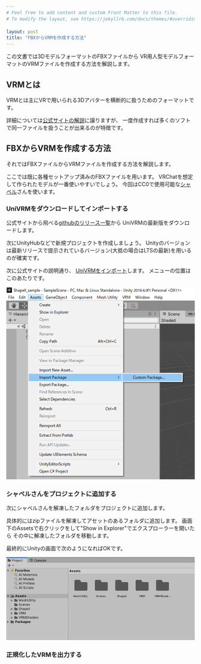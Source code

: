 ```yaml
---
# Feel free to add content and custom Front Matter to this file.
# To modify the layout, see https://jekyllrb.com/docs/themes/#overriding-theme-defaults

layout: post
title: "FBXからVRMを作成する方法"
---
```


この文書では3DモデルフォーマットのFBXファイルから
VR用人型モデルフォーマットのVRMファイルを作成する方法を解説します。

## VRMとは

VRMとは主にVRで用いられる3Dアバターを横断的に扱うためのフォーマットです。

詳細については[公式サイトの解説](https://vrm.dev/vrm_about/)に譲りますが、
一度作成すれば多くのソフトで同一ファイルを扱うことが出来るのが特徴です。

## FBXからVRMを作成する方法

それではFBXファイルからVRMファイルを作成する方法を解説します。

ここでは既に各種セットアップ済みのFBXファイルを用います。
VRChatを想定して作られたモデルが一番使いやすいでしょう。
今回はCC0で使用可能な[シャペル](https://lowteq.booth.pm/items/1349366)さんを使います。

### UniVRMをダウンロードしてインポートする

公式サイトから飛べる[githubのリリース一覧](https://github.com/vrm-c/UniVRM/releases)から
UniVRMの最新版をダウンロードします。

次にUnityHubなどで新規プロジェクトを作成しましょう。
Unityのバージョンは最新リリースで提示されているバージョン(大抵の場合はLTSの最新)を用いるのが確実です。

次に公式サイトの説明通り、
[UniVRMをインポート](https://vrm.dev/docs/univrm/install/univrm_install/)します。
メニューの位置はこのあたりです。

![unitypackageのimportの位置](/assets/images/shapell/unity_vrm_import_menu.png)

### シャペルさんをプロジェクトに追加する

次にシャペルさんを解凍したフォルダをプロジェクトに追加します。

具体的にはzipファイルを解凍してアセットのあるフォルダに追加します。
画面下のAssetsで右クリックをして"Show in Explorer"でエクスプローラーを開いたら
その中に解凍したフォルダを移動します。

最終的にUnityの画面で次のようになればOKです。

![フォルダをコピーしたUnityの画面](/assets/images/shapell/unity_shapell_directory_imported.png)

### 正規化したVRMを出力する


